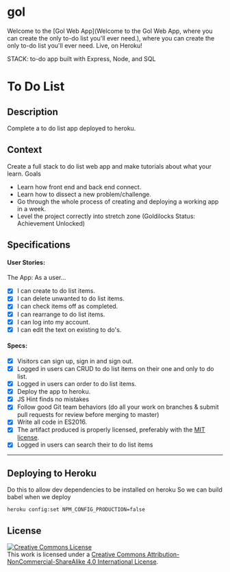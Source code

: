 # gol
Welcome to the [Gol Web App](Welcome to the Gol Web App, where you can create the only to-do list you'll ever need.), where you can create the only to-do list you'll ever need. Live, on Heroku!

STACK: to-do app built with Express, Node, and SQL

# To Do List
## Description

Complete a to do list app deployed to heroku.

## Context

Create a full stack to do list web app and make tutorials about what your learn.
Goals
- Learn how front end and back end connect.
- Learn how to dissect a new problem/challenge.
- Go through the whole process of creating and deploying a working app in a week.
- Level the project correctly into stretch zone (Goldilocks Status: Achievement Unlocked)

## Specifications

#### User Stories:
The App: As a user...
- [X] I can create to do list items.
- [X] I can delete unwanted to do list items.
- [X] I can check items off as completed.
- [X] I can rearrange to do list items. 
- [X] I can log into my account.
- [X] I can edit the text on existing to do's.

#### Specs: 
- [X] Visitors can sign up, sign in and sign out.
- [X] Logged in users can CRUD to do list items on their one and only to do list.
- [X] Logged in users can order to do list items.
- [X] Deploy the app to heroku. 
- [X] JS Hint finds no mistakes
- [X] Follow good Git team behaviors (do all your work on branches & submit pull requests for review before merging to master)
- [X] Write all code in ES2016.
- [X] The artifact produced is properly licensed, preferably with the [MIT license][mit-license].
- [X] Logged in users can search their to do list items 

---

## Deploying to Heroku

Do this to allow dev dependencies to be installed on heroku
So we can build babel when we deploy
```
heroku config:set NPM_CONFIG_PRODUCTION=false
```


## License 
<!-- LICENSE -->

<a rel="license" href="http://creativecommons.org/licenses/by-nc-sa/4.0/"><img alt="Creative Commons License" style="border-width:0" src="https://i.creativecommons.org/l/by-nc-sa/4.0/80x15.png" /></a>
<br />This work is licensed under a <a rel="license" href="http://creativecommons.org/licenses/by-nc-sa/4.0/">Creative Commons Attribution-NonCommercial-ShareAlike 4.0 International License</a>.

[mit-license]: https://opensource.org/licenses/MIT
